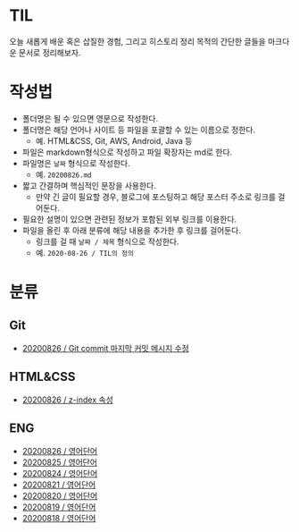 # TIL

오늘 새롭게 배운 혹은 삽질한 경험, 그리고 히스토리 정리 목적의 간단한 글들을 마크다운 문서로 정리해보자.

# 작성법

- 폴더명은 될 수 있으면 영문으로 작성한다.
- 폴더명은 해당 언어나 사이트 등 파일을 포괄할 수 있는 이름으로 정한다.
  - 예. HTML&CSS, Git, AWS, Android, Java 등
- 파일은 markdown형식으로 작성하고 파일 확장자는 md로 한다.
- 파일명은 `날짜` 형식으로 작성한다.
  - 예. `20200826.md`
- 짧고 간결하며 핵심적인 문장을 사용한다.
  - 만약 긴 글이 필요할 경우, 블로그에 포스팅하고 해당 포스터 주소로 링크를 걸어둔다.
- 필요한 설명이 있으면 관련된 정보가 포함된 외부 링크를 이용한다.
- 파일을 올린 후 아래 분류에 해당 내용을 추가한 후 링크를 걸어둔다.
  - 링크를 걸 때 `날짜 / 제목` 형식으로 작성한다.
  - 예. `2020-08-26 / TIL의 정의`

# 분류

## Git

- [20200826 / Git commit 마지막 커밋 메시지 수정](https://github.com/kimmy100b/TIL/blob/master/Git/20200826.md)

## HTML&CSS

- [20200826 / z-index 속성](https://github.com/kimmy100b/TIL/blob/master/HTML%26CSS/20200826.md)

## ENG

- [20200826 / 영어단어](https://github.com/kimmy100b/TIL/blob/master/ENG/20200826.md)
- [20200825 / 영어단어](https://github.com/kimmy100b/TIL/blob/master/ENG/20200825.md)
- [20200824 / 영어단어](https://github.com/kimmy100b/TIL/blob/master/ENG/20200824.md)
- [20200821 / 영어단어](https://github.com/kimmy100b/TIL/blob/master/ENG/20200821.md)
- [20200820 / 영어단어](https://github.com/kimmy100b/TIL/blob/master/ENG/20200820.md)
- [20200819 / 영어단어](https://github.com/kimmy100b/TIL/blob/master/ENG/20200818.md)
- [20200818 / 영어단어](https://github.com/kimmy100b/TIL/blob/master/ENG/20200818.md)
